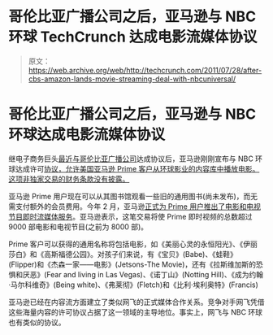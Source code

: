 # 哥伦比亚广播公司之后，亚马逊与 NBC 环球 TechCrunch 达成电影流媒体协议

> 原文：<https://web.archive.org/web/http://techcrunch.com/2011/07/28/after-cbs-amazon-lands-movie-streaming-deal-with-nbcuniversal/>

# 哥伦比亚广播公司之后，亚马逊与 NBC 环球达成电影流媒体协议

继电子商务巨头[最近与哥伦比亚广播公司](https://web.archive.org/web/20230203095847/http://www.businesswire.com/news/home/20110728005552/en/Amazon-Announces-Digital-Video-License-Agreement-NBCUniversal)达成协议后，亚马逊刚刚宣布与 NBC 环球达成许可[协议，允许美国亚马逊 Prime 客户从环球影业的内容库中播放电影。这项非独家交易的财务条款没有披露。](https://web.archive.org/web/20230203095847/http://www.businesswire.com/news/home/20110728005552/en/Amazon-Announces-Digital-Video-License-Agreement-NBCUniversal)

亚马逊 Prime 用户现在可以从其图书馆观看一些旧的通用图书(尚未发布)，而无需支付额外的会员费用。今年 2 月，亚马逊[正式为 Prime 用户推出了电影和电视节目即时流媒体服务](https://web.archive.org/web/20230203095847/https://techcrunch.com/2011/02/22/amazon-prime-instant-video-now-streaming-free-to-prime-subscribers/)。亚马逊表示，这笔交易将使 Prime 即时视频的总数超过 9000 部电影和电视节目(之前为 8000 部)。

Prime 客户可以获得的通用名称将包括电影，如《美丽心灵的永恒阳光》、《伊丽莎白》和《高斯福德公园》。对孩子们来说，有《宝贝》(Babe)、《蛙鞋》(Flipper)和《杰森一家——电影》(Jetsons-The Movie)，还有《拉斯维加斯的恐惧和厌恶》(Fear and living in Las Vegas)、《诺丁山》(Notting Hill)、《成为约翰·马尔科维奇》(Being white)、《弗莱彻》(Fletch)和《比利·埃利奥特》(Francis)

亚马逊已经在内容流方面建立了类似网飞的正式媒体合作关系。竞争对手网飞凭借这些海量内容的许可协议占据了这一领域的主导地位。事实上，网飞与 NBC 环球也有类似的协议。